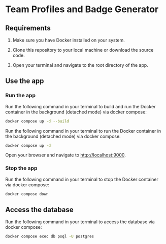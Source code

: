 # Team Profiles and Badge Generator

## Requirements

1. Make sure you have Docker installed on your system.

2. Clone this repository to your local machine or download the source code.

3. Open your terminal and navigate to the root directory of the app.

## Use the app

### Run the app

Run the following command in your terminal to build and run the Docker container in the background (detached mode) via docker compose:

```bash
docker compose up -d --build
```

Run the following command in your terminal to run the Docker container in the background (detached mode) via docker compose:
  
  ```bash
  docker compose up -d
  ```

Open your browser and navigate to <http://localhost:9000>.

### Stop the app

Run the following command in your terminal to stop the Docker container via docker compose:

```bash
docker compose down
```

## Access the database

Run the following command in your terminal to access the database via docker compose:

```bash
docker compose exec db psql -U postgres
```
